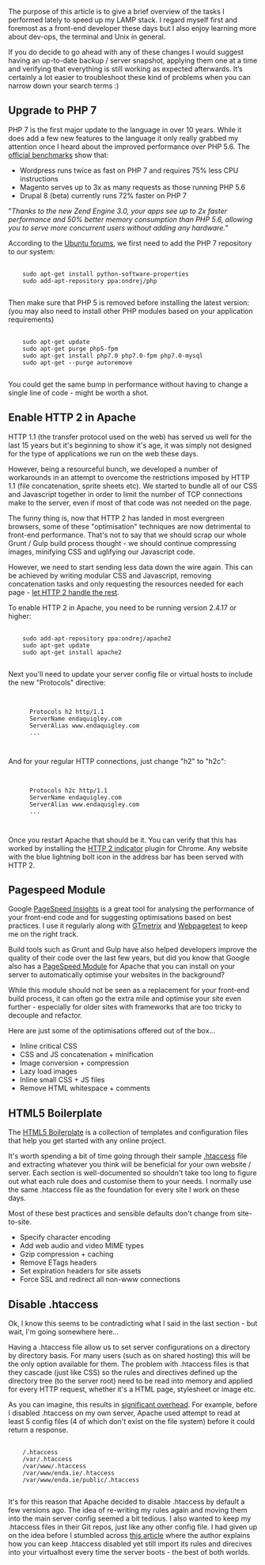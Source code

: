 The purpose of this article is to give a brief overview of the tasks I performed lately to speed up my LAMP stack. I regard myself first and foremost as a front-end developer these days but I also enjoy learning more about dev-ops, the terminal and Unix in general.

If you do decide to go ahead with any of these changes I would suggest having an up-to-date backup / server snapshot, applying them one at a time and verifying that everything is still working as expected afterwards. It’s certainly a lot easier to troubleshoot these kind of problems when you can narrow down your search terms :)

## Upgrade to PHP 7

PHP 7 is the first major update to the language in over 10 years. While it does add a few new features to the language it only really grabbed my attention once I heard about the improved performance over PHP 5.6\. The [official benchmarks](http://www.zend.com/en/resources/php7_infographic) show that:

- Wordpress runs twice as fast on PHP 7 and requires 75% less CPU instructions
- Magento serves up to 3x as many requests as those running PHP 5.6
- Drupal 8 (beta) currently runs 72% faster on PHP 7

"_Thanks to the new Zend Engine 3.0, your apps see up to 2x faster performance and 50% better memory consumption than PHP 5.6, allowing you to serve more concurrent users without adding any hardware._"

According to the [Ubuntu forums](http://askubuntu.com/questions/705880/how-to-install-php-7), we first need to add the PHP 7 repository to our system:

<pre>
  <code class="language-markup">
    sudo apt-get install python-software-properties
    sudo add-apt-repository ppa:ondrej/php
  </code>
</pre>

Then make sure that PHP 5 is removed before installing the latest version:  
(you may also need to install other PHP modules based on your application requirements)

<pre>
  <code class="language-markup">
    sudo apt-get update
    sudo apt-get purge php5-fpm
    sudo apt-get install php7.0 php7.0-fpm php7.0-mysql
    sudo apt-get --purge autoremove
  </code>
</pre>

You could get the same bump in performance without having to change a single line of code - might be worth a shot.

## Enable HTTP 2 in Apache

HTTP 1.1 (the transfer protocol used on the web) has served us well for the last 15 years but it's beginning to show it's age, it was simply not designed for the type of applications we run on the web these days.

However, being a resourceful bunch, we developed a number of workarounds in an attempt to overcome the restrictions imposed by HTTP 1.1 (file concatenation, sprite sheets etc). We started to bundle all of our CSS and Javascript together in order to limit the number of TCP connections make to the server, even if most of that code was not needed on the page.

The funny thing is, now that HTTP 2 has landed in most evergreen browsers, some of these "optimisation" techniques are now detrimental to front-end performance. That's not to say that we should scrap our whole Grunt / Gulp build process thought - we should continue compressing images, minifying CSS and uglifying our Javascript code.

However, we need to start sending less data down the wire again. This can be achieved by writing modular CSS and Javascript, removing concatenation tasks and only requesting the resources needed for each page - [let HTTP 2 handle the rest](https://www.mnot.net/blog/2014/01/30/http2_expectations).

To enable HTTP 2 in Apache, you need to be running version 2.4.17 or higher:

<pre>
  <code class="language-markup">
    sudo add-apt-repository ppa:ondrej/apache2
    sudo apt-get update
    sudo apt-get install apache2
  </code>
</pre>

Next you'll need to update your server config file or virtual hosts to include the new "Protocols" directive:

<pre>
  <code class="language-markup">
    <VirtualHost *:443>
      Protocols h2 http/1.1
      ServerName endaquigley.com
      ServerAlias www.endaquigley.com
      ...
    </VirtualHost>
  </code>
</pre>

And for your regular HTTP connections, just change "h2" to "h2c":

<pre>
  <code class="language-markup">
    <VirtualHost *:80>
      Protocols h2c http/1.1
      ServerName endaquigley.com
      ServerAlias www.endaquigley.com
      ...
    </VirtualHost>
  </code>
</pre>

Once you restart Apache that should be it. You can verify that this has worked by installing the [HTTP 2 indicator](https://github.com/rauchg/chrome-spdy-indicator) plugin for Chrome. Any website with the blue lightning bolt icon in the address bar has been served with HTTP 2.

## Pagespeed Module

Google [PageSpeed Insights](https://developers.google.com/speed/pagespeed/insights) is a great tool for analysing the performance of your front-end code and for suggesting optimisations based on best practices. I use it regularly along with [GTmetrix](https://gtmetrix.com) and [Webpagetest](http://www.webpagetest.org) to keep me on the right track.

Build tools such as Grunt and Gulp have also helped developers improve the quality of their code over the last few years, but did you know that Google also has a [PageSpeed Module](https://developers.google.com/speed/pagespeed/module) for Apache that you can install on your server to automatically optimise your websites in the background?

While this module should not be seen as a replacement for your front-end build process, it can often go the extra mile and optimise your site even further - especially for older sites with frameworks that are too tricky to decouple and refactor.

Here are just some of the optimisations offered out of the box...

- Inline critical CSS
- CSS and JS concatenation + minification
- Image conversion + compression
- Lazy load images
- Inline small CSS + JS files
- Remove HTML whitespace + comments

## HTML5 Boilerplate

The [HTML5 Boilerplate](https://github.com/h5bp/html5-boilerplate) is a collection of templates and configuration files that help you get started with any online project.

It's worth spending a bit of time going through their sample [.htaccess](https://github.com/h5bp/html5-boilerplate/blob/master/dist/.htaccess) file and extracting whatever you think will be beneficial for your own website / server. Each section is well-documented so shouldn't take too long to figure out what each rule does and customise them to your needs. I normally use the same .htaccess file as the foundation for every site I work on these days.

Most of these best practices and sensible defaults don't change from site-to-site.

- Specify character encoding
- Add web audio and video MIME types
- Gzip compression + caching
- Remove ETags headers
- Set expiration headers for site assets
- Force SSL and redirect all non-www connections

## Disable .htaccess

Ok, I know this seems to be contradicting what I said in the last section - but wait, I'm going somewhere here...

Having a .htaccess file allow us to set server configurations on a directory by directory basis. For many users (such as on shared hosting) this will be the only option available for them. The problem with .htaccess files is that they cascade (just like CSS) so the rules and directives defined up the directory tree (to the server root) need to be read into memory and applied for every HTTP request, whether it's a HTML page, stylesheet or image etc.

As you can imagine, this results in [significant overhead](https://httpd.apache.org/docs/2.0/en/howto/htaccess.html#when). For example, before I disabled .htaccess on my own server, Apache used attempt to read at least 5 config files (4 of which don't exist on the file system) before it could return a response.

<pre>
  <code class="language-markup">
    /.htaccess
    /var/.htaccess
    /var/www/.htaccess
    /var/www/enda.ie/.htaccess
    /var/www/enda.ie/public/.htaccess
  </code>
</pre>

It's for this reason that Apache decided to disable .htaccess by default a few versions ago. The idea of re-writing my rules again and moving them into the main server config seemed a bit tedious. I also wanted to keep my .htaccess files in their Git repos, just like any other config file. I had given up on the idea before I stumbled across [this article](http://blog.stefanxo.com/2013/09/move-your-htaccess-files-into-your-virtualhosts-file) where the author explains how you can keep .htaccess disabled yet still import its rules and direcives into your virtualhost every time the server boots - the best of both worlds.
